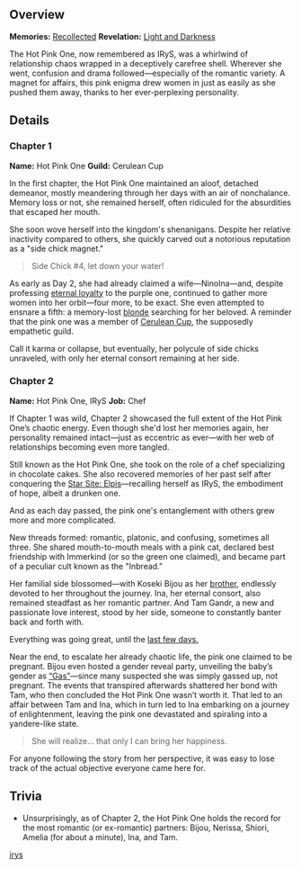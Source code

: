 <!-- title: Hot Pink One -->
<!-- quote: You were always my backup plan. -->
<!-- chapters: -1 -->
<!-- images: (The Hot Pink One's Chapter 1 Profile), (The Hot Pink One activating her Revelation), (The Hot Pink One in "Start Again"), (The Hot Pink One's Chapter 2 Profile #1), (The Hot Pink One's Chapter 2 Profile #2), (Recollection - IRyS), (IRyS in Chapter 2's Ending) -->
<!-- model: false -->

## Overview

**Memories:** [Recollected](https://youtu.be/5uaWaQg4pnM)
**Revelation:** [Light and Darkness](#entry:light-and-darkness-entry)

The Hot Pink One, now remembered as IRyS, was a whirlwind of relationship chaos wrapped in a deceptively carefree shell. Wherever she went, confusion and drama followed—especially of the romantic variety. A magnet for affairs, this pink enigma drew women in just as easily as she pushed them away, thanks to her ever-perplexing personality.

## Details

### Chapter 1

**Name:** Hot Pink One
**Guild:** Cerulean Cup

In the first chapter, the Hot Pink One maintained an aloof, detached demeanor, mostly meandering through her days with an air of nonchalance. Memory loss or not, she remained herself, often ridiculed for the absurdities that escaped her mouth.

She soon wove herself into the kingdom's shenanigans. Despite her relative inactivity compared to others, she quickly carved out a notorious reputation as a "side chick magnet."

> Side Chick #4, let down your water!

As early as Day 2, she had already claimed a wife—NinoIna—and, despite professing [eternal loyalty](https://www.youtube.com/live/f8W426vzTb8?t=9715) to the purple one, continued to gather more women into her orbit—four more, to be exact. She even attempted to ensnare a fifth: a memory-lost [blonde](https://www.youtube.com/live/pH9lSCrTVMY?feature=shared&t=1792) searching for her beloved. A reminder that the pink one was a member of [Cerulean Cup](#entry:guilds-entry), the supposedly empathetic guild.

Call it karma or collapse, but eventually, her polycule of side chicks unraveled, with only her eternal consort remaining at her side.

### Chapter 2

**Name:** Hot Pink One, IRyS
**Job:** Chef

If Chapter 1 was wild, Chapter 2 showcased the full extent of the Hot Pink One’s chaotic energy. Even though she'd lost her memories again, her personality remained intact—just as eccentric as ever—with her web of relationships becoming even more tangled.

Still known as the Hot Pink One, she took on the role of a chef specializing in chocolate cakes. She also recovered memories of her past self after conquering the [Star Site: Elpis](#entry:star-site-elpis-entry)—recalling herself as IRyS, the embodiment of hope, albeit a drunken one.

And as each day passed, the pink one's entanglement with others grew more and more complicated.

New threads formed: romantic, platonic, and confusing, sometimes all three. She shared mouth-to-mouth meals with a pink cat, declared best friendship with Immerkind (or so the green one claimed), and became part of a peculiar cult known as the "Inbread."

Her familial side blossomed—with Koseki Bijou as her [brother](https://www.youtube.com/live/EKjcWfEGsB0?si=s8GiS__Q7mOaFuB_&t=436), endlessly devoted to her throughout the journey. Ina, her eternal consort, also remained steadfast as her romantic partner. And Tam Gandr, a new and passionate love interest, stood by her side, someone to constantly banter back and forth with.

Everything was going great, until the [last few days.](#entry:hot-pink-one-collapse-entry)

Near the end, to escalate her already chaotic life, the pink one claimed to be pregnant. Bijou even hosted a gender reveal party, unveiling the baby’s gender as [“Gas”](https://www.youtube.com/live/os9TbwMUcbk?t=5739)—since many suspected she was simply gassed up, not pregnant. The events that transpired afterwards shattered her bond with Tam, who then concluded the Hot Pink One wasn’t worth it. That led to an affair between Tam and Ina, which in turn led to Ina embarking on a journey of enlightenment, leaving the pink one devastated and spiraling into a yandere-like state.

> She will realize... that only I can bring her happiness.

For anyone following the story from her perspective, it was easy to lose track of the actual objective everyone came here for.

## Trivia

- Unsurprisingly, as of Chapter 2, the Hot Pink One holds the record for the most romantic (or ex-romantic) partners: Bijou, Nerissa, Shiori, Amelia (for about a minute), Ina, and Tam.

[irys](#easter:easter-irys)
